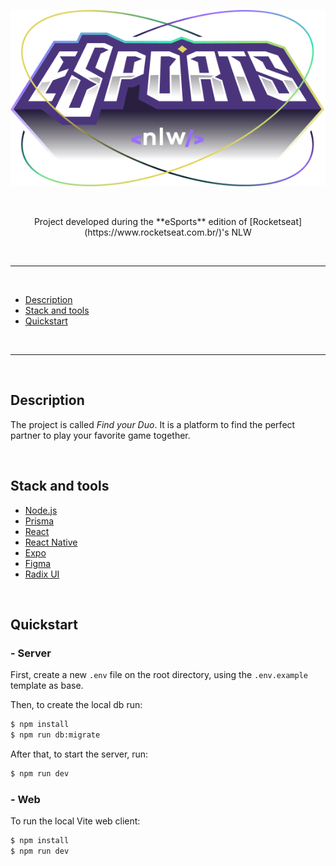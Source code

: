 <p align="center">
  <img src="./assets/logo-nlw-esports.svg" alt="Next Level Week Esports Logo"/>
</p>

<br>

<p align="center">
  Project developed during the **eSports** edition of [Rocketseat](https://www.rocketseat.com.br/)'s NLW 
</p>

<br>

<!-- The web client is deployed on Vercel here:

The server is deployed on Fly here: 

-->

<hr>
<br>

  - [Description](#description)
  - [Stack and tools](#stack-and-tools)
  - [Quickstart](#quickstart)

<br>
<hr>
<br>

## Description

The project is called *Find your Duo*.
It is a platform to find the perfect partner to play your favorite game together.

<br>

## Stack and tools

* [Node.js](https://nodejs.org/en/)
* [Prisma](https://www.prisma.io/)
* [React](https://reactjs.org/)
* [React Native](https://reactnative.dev/)
* [Expo](https://expo.dev/)
* [Figma](https://www.figma.com/)
* [Radix UI](https://www.radix-ui.com/)

<br>

## Quickstart

### - Server

First, create a new ``.env`` file on the root directory, using the `.env.example` template as base.

Then, to create the local db run:
```sh
$ npm install
$ npm run db:migrate
```

After that, to start the server, run:
```sh
$ npm run dev
```

### - Web

To run the local Vite web client:
```sh
$ npm install
$ npm run dev
```
